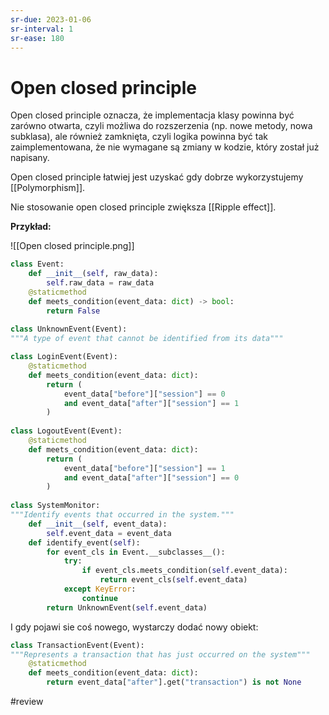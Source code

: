 ```yaml
---
sr-due: 2023-01-06
sr-interval: 1
sr-ease: 180
---
```


# Open closed principle

Open closed principle oznacza, że implementacja klasy powinna być zarówno otwarta, czyli możliwa do rozszerzenia (np. nowe metody, nowa subklasa), ale również zamknięta, czyli logika powinna być tak zaimplementowana, że nie wymagane są zmiany w kodzie, który został już napisany.

Open closed principle łatwiej jest uzyskać gdy dobrze wykorzystujemy [[Polymorphism]].

Nie stosowanie open closed principle zwiększa [[Ripple effect]].

**Przykład:** 

![[Open closed principle.png]]

```python
class Event:
	def __init__(self, raw_data):
		self.raw_data = raw_data
	@staticmethod
	def meets_condition(event_data: dict) -> bool:
		return False
		
class UnknownEvent(Event):
"""A type of event that cannot be identified from its data"""

class LoginEvent(Event):
	@staticmethod
	def meets_condition(event_data: dict):
		return (
			event_data["before"]["session"] == 0
			and event_data["after"]["session"] == 1
		)
		
class LogoutEvent(Event):
	@staticmethod
	def meets_condition(event_data: dict):
		return (
			event_data["before"]["session"] == 1
			and event_data["after"]["session"] == 0
		)
		
class SystemMonitor:
"""Identify events that occurred in the system."""
	def __init__(self, event_data):
		self.event_data = event_data
	def identify_event(self):
		for event_cls in Event.__subclasses__():
			try:
				if event_cls.meets_condition(self.event_data):
					return event_cls(self.event_data)
			except KeyError:
				continue
		return UnknownEvent(self.event_data)
```

I gdy pojawi sie coś nowego, wystarczy dodać nowy obiekt:

```python
class TransactionEvent(Event):
"""Represents a transaction that has just occurred on the system"""
	@staticmethod
	def meets_condition(event_data: dict):
		return event_data["after"].get("transaction") is not None
```

#review